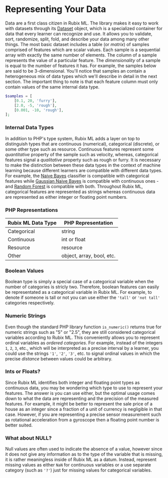 # Representing Your Data
Data are a first class citizen in Rubix ML. The library makes it easy to work with datasets through its [Dataset](./datasets/api.md) object, which is a specialized container for data that every learner can recognize and use. It allows you to validate, sort, randomize, split, fold, and describe your data among many other things. The most basic dataset includes a table (or *matrix*) of samples comprised of features which are scalar values. Each sample is a sequential array with exactly the same number of elements. The column of a sample represents the value of a particular feature. The *dimensionality* of a sample is equal to the number of features it has. For example, the samples below are said to be 3-dimensional. You'll notice that samples an contain a heterogeneous mix of data types which we'll describe in detail in the next section. The important thing to note is that each feature column must only contain values of the same internal data type.

```php
$samples = [
    [0.1, 20, 'furry'],
    [2.0, -5, 'rough'],
    [0.001, -10, 'rough'],
];
```

### Internal Data Types
In addition to PHP's type system, Rubix ML adds a layer on top to distinguish types that are continuous (numerical), categorical (discrete), or some other type such as resource. Continuous features represent some *quantitative* property of the sample such as velocity, whereas, categorical features signal a *qualitative* property such as rough or furry. It is necessary to make the distinction between these data types in the context of machine learning because different learners are compatible with different data types. For example, the [Naive Bayes](./classifiers/naive-bayes.md) classifier is compatible with categorical features while [Gaussian Naive Bayes](./classifiers/gaussian-naive-bayes.md) is compatible with continuous ones - and [Random Forest](./classifiers/random-forest.md) is compatible with both. Throughout Rubix ML, categorical features are represented as strings whereas continuous data are represented as either integer or floating point numbers.

### PHP Representations
| Rubix ML Data Type | PHP Representation |
|---|---|
| Categorical | string |
| Continuous | int or float |
| Resource | resource |
| Other | object, array, bool, etc. |

### Boolean Values
Boolean type is simply a special case of a categorical variable when the number of categories is stricly two. Therefore, boolean features can easily be representated as a categorical variable in Rubix ML. For example, to denote if someone is tall or not you can use either the `'tall'` or `'not tall'` categories respectively.

### Numeric Strings
Even though the standard PHP library function `is_numeric()` returns true for numeric strings such as "5" or "2.5", they are still considered categorical variables according to Rubix ML. This conveniently allows you to represent ordinal variables as *ordered categories*. For example, instead of the integers `1`, `2`, `3`, etc., which will be interpreted as a precise interval by a learner, you could use the strings `'1'`, `'2'`, `'3'`, etc. to signal ordinal values in which the precise *distance* between values could be arbitrary.

### Ints or Floats?
Since Rubix ML identifies both integer and floating point types as continuous data, you may be wondering which type to use to represent your features. The answer is you can use either, but the optimal usage comes down to what the data are representing and the precision of the measured features. For example, it might be better to represent the sale price of a house as an integer since a fraction of a unit of currency is negligible in that case. However, if you are representing a precise sensor measurement such as rotational acceleration from a gyroscope then a floating point number is better suited.

### What about NULL?
Null values are often used to indicate the absence of a value, however since it does not give any information as to the type of the variable that is missing, it is rather meaningless inside of Rubix ML as a datum. Instead, represent missing values as either `NaN` for continuous variables or a use separate category (such as `'?'`) just for missing values for categorical variables.